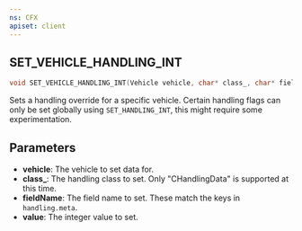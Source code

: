 ```yaml
---
ns: CFX
apiset: client
---
```

## SET_VEHICLE_HANDLING_INT

```c
void SET_VEHICLE_HANDLING_INT(Vehicle vehicle, char* class_, char* fieldName, int value);
```

Sets a handling override for a specific vehicle. Certain handling flags can only be set globally using `SET_HANDLING_INT`, this might require some experimentation.

## Parameters
* **vehicle**: The vehicle to set data for.
* **class_**: The handling class to set. Only "CHandlingData" is supported at this time.
* **fieldName**: The field name to set. These match the keys in `handling.meta`.
* **value**: The integer value to set.

